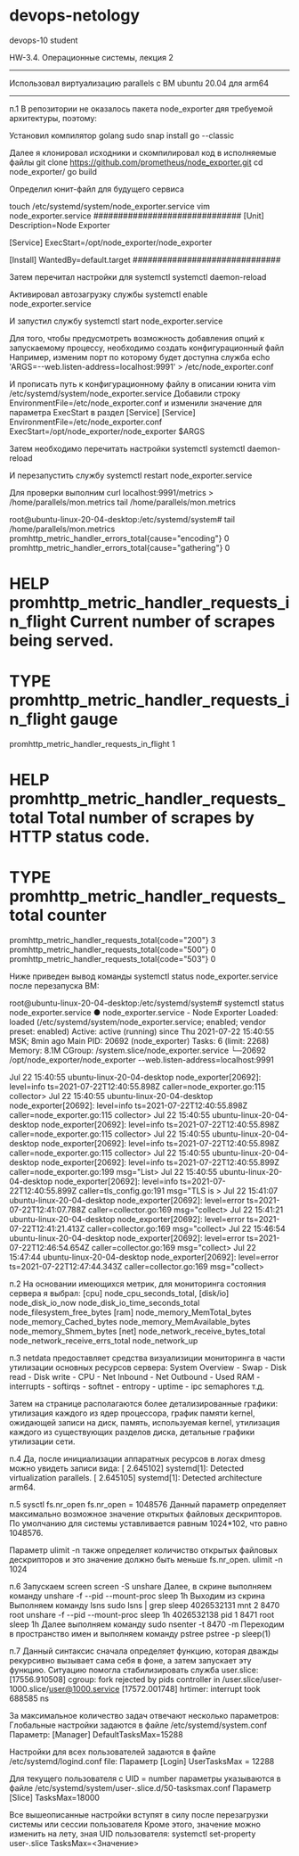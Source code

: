 # devops-netology
devops-10 student

HW-3.4. Операционные системы, лекция 2

**************
Использовал виртуализацию parallels c ВМ ubuntu 20.04 для arm64
**************

п.1
В репозитории не оказалось пакета node_exporter дяя требуемой архитектуры, поэтому:

Установил компилятор golang
sudo snap install go --classic

Далее я клонировал исходники и скомпилировал код в исполняемые файлы
git clone https://github.com/prometheus/node_exporter.git
cd node_exporter/
go build

Определил юнит-файл для будущего сервиса

touch /etc/systemd/system/node_exporter.service
vim node_exporter.service
##############################
[Unit]
Description=Node Exporter
 
[Service]
ExecStart=/opt/node_exporter/node_exporter
 
[Install]
WantedBy=default.target
##############################

Затем перечитал настройки для systemctl
systemctl daemon-reload

Активировал автозагрузку службы
systemctl enable node_exporter.service

И запустил службу
systemctl start node_exporter.service

Для того, чтобы предусмотреть возможность добавления опций к запускаемому процессу, необходимо создать конфигурационный файл
Например, изменим порт по которому будет доступна служба
echo 'ARGS=--web.listen-address=localhost:9991' > /etc/node_exporter.conf

И прописать путь к конфигурационному файлу в описании юнита
vim /etc/systemd/system/node_exporter.service
Добавили строку EnvironmentFile=/etc/node_exporter.conf и изменили значение для параметра ExecStart в раздел [Service]
[Service]
EnvironmentFile=/etc/node_exporter.conf
ExecStart=/opt/node_exporter/node_exporter $ARGS

Затем необходимо перечитать настройки systemctl
systemctl daemon-reload

И перезапустить службу
systemctl restart node_exporter.service

Для проверки выполним
curl localhost:9991/metrics > /home/parallels/mon.metrics
tail /home/parallels/mon.metrics

root@ubuntu-linux-20-04-desktop:/etc/systemd/system# tail /home/parallels/mon.metrics 
promhttp_metric_handler_errors_total{cause="encoding"} 0
promhttp_metric_handler_errors_total{cause="gathering"} 0
# HELP promhttp_metric_handler_requests_in_flight Current number of scrapes being served.
# TYPE promhttp_metric_handler_requests_in_flight gauge
promhttp_metric_handler_requests_in_flight 1
# HELP promhttp_metric_handler_requests_total Total number of scrapes by HTTP status code.
# TYPE promhttp_metric_handler_requests_total counter
promhttp_metric_handler_requests_total{code="200"} 3
promhttp_metric_handler_requests_total{code="500"} 0
promhttp_metric_handler_requests_total{code="503"} 0


Ниже приведен вывод команды systemctl status node_exporter.service после перезапуска ВМ:

root@ubuntu-linux-20-04-desktop:/etc/systemd/system# systemctl status node_exporter.service
● node_exporter.service - Node Exporter
     Loaded: loaded (/etc/systemd/system/node_exporter.service; enabled; vendor preset: enabled)
     Active: active (running) since Thu 2021-07-22 15:40:55 MSK; 8min ago
   Main PID: 20692 (node_exporter)
      Tasks: 6 (limit: 2268)
     Memory: 8.1M
     CGroup: /system.slice/node_exporter.service
             └─20692 /opt/node_exporter/node_exporter --web.listen-address=localhost:9991

Jul 22 15:40:55 ubuntu-linux-20-04-desktop node_exporter[20692]: level=info ts=2021-07-22T12:40:55.898Z caller=node_exporter.go:115 collector>
Jul 22 15:40:55 ubuntu-linux-20-04-desktop node_exporter[20692]: level=info ts=2021-07-22T12:40:55.898Z caller=node_exporter.go:115 collector>
Jul 22 15:40:55 ubuntu-linux-20-04-desktop node_exporter[20692]: level=info ts=2021-07-22T12:40:55.898Z caller=node_exporter.go:115 collector>
Jul 22 15:40:55 ubuntu-linux-20-04-desktop node_exporter[20692]: level=info ts=2021-07-22T12:40:55.898Z caller=node_exporter.go:115 collector>
Jul 22 15:40:55 ubuntu-linux-20-04-desktop node_exporter[20692]: level=info ts=2021-07-22T12:40:55.899Z caller=node_exporter.go:199 msg="List>
Jul 22 15:40:55 ubuntu-linux-20-04-desktop node_exporter[20692]: level=info ts=2021-07-22T12:40:55.899Z caller=tls_config.go:191 msg="TLS is >
Jul 22 15:41:07 ubuntu-linux-20-04-desktop node_exporter[20692]: level=error ts=2021-07-22T12:41:07.788Z caller=collector.go:169 msg="collect>
Jul 22 15:41:21 ubuntu-linux-20-04-desktop node_exporter[20692]: level=error ts=2021-07-22T12:41:21.413Z caller=collector.go:169 msg="collect>
Jul 22 15:46:54 ubuntu-linux-20-04-desktop node_exporter[20692]: level=error ts=2021-07-22T12:46:54.654Z caller=collector.go:169 msg="collect>
Jul 22 15:47:44 ubuntu-linux-20-04-desktop node_exporter[20692]: level=error ts=2021-07-22T12:47:44.343Z caller=collector.go:169 msg="collect>

п.2
На основании имеющихся метрик, для мониторинга состояния сервера я выбрал:
[cpu]
node_cpu_seconds_total,
[disk/io]
node_disk_io_now
node_disk_io_time_seconds_total
node_filesystem_free_bytes
[ram]
node_memory_MemTotal_bytes
node_memory_Cached_bytes
node_memory_MemAvailable_bytes
node_memory_Shmem_bytes
[net]
node_network_receive_bytes_total
node_network_receive_errs_total
node_network_up

п.3
netdata предоставляет средства визуализиции мониторинга в части утилизации основных ресурсов сервера:
System Overview - Swap - Disk read - Disk write - CPU - Net Inbound - Net Outbound - Used RAM - interrupts - softirqs - softnet - entropy - uptime - ipc semaphores  т.д.

Затем на странице располагаются более детализированные графики: утилизация каждого из ядер процессора, график памяти kernel, ожидающей записи на диск, память, используемая kernel, утилизация каждого из существующих разделов диска, детальные графики утилизации сети.

п.4
Да, после инициализации аппаратных ресурсов в логах dmesg можно увидеть записи вида:
[    2.645102] systemd[1]: Detected virtualization parallels.
[    2.645105] systemd[1]: Detected architecture arm64.

п.5
sysctl fs.nr_open
fs.nr_open = 1048576
Данный параметр определяет максимально возможное значение открытых файловых дескрипторов. По умолчанию для системы уставливается равным 1024*102, что равно 1048576.

Параметр ulimit -n также определяет количиство открытых файловых дескрипторов и это значение должно быть меньшe fs.nr_open.
ulimit -n
1024

п.6
Запускаем screen
screen -S unshare
Далее, в скрине выполняем команду unshare -f --pid --mount-proc sleep 1h
Выходим из скрина
Выполняем команду lsns
sudo lsns | grep sleep
4026532131 mnt         2  8470 root             unshare -f --pid --mount-proc sleep 1h
4026532138 pid         1  8471 root             sleep 1h
Далее выполняем команду
sudo nsenter -t 8470 -m
Переходим в пространство имен и выполняем команду pstree
pstree -p
sleep(1)

п.7
Данный синтаксис сначала определяет функцию, которая дважды рекурсивно вызывает сама себя в фоне, а затем запускает эту функцию. 
Ситуацию помогла стабилизировать служба user.slice:
[17556.910508] cgroup: fork rejected by pids controller in /user.slice/user-1000.slice/user@1000.service
[17572.001748] hrtimer: interrupt took 688585 ns

За максимальное количество задач отвечают несколько параметров:
Глобальные настройки задаются в файле /etc/systemd/system.conf
Параметр: 
[Manager]
DefaultTasksMax=15288

Настройки для всех пользователей задаются в файле /etc/systemd/logind.conf file:
Параметр
[Login]
UserTasksMax = 12288

Для текущего пользователя с UID = number параметры указываются в файле /etc/systemd/system/user-<number>.slice.d/50-tasksmax.conf
Параметр
[Slice]
TasksMax=18000

Все вышеописанные настройки вступят в силу после перезагрузки системы или сессии пользователя
Кроме этого, значение можно изменить на лету, зная UID пользователя:
systemctl set-property user-<UID>.slice TasksMax=<Значение>
